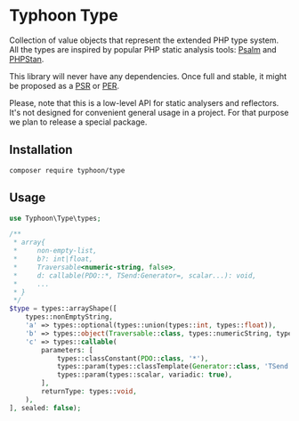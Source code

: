 # Typhoon Type

Collection of value objects that represent the extended PHP type system.
All the types are inspired by popular PHP static analysis tools: [Psalm](https://psalm.dev/) and [PHPStan](https://phpstan.org/).

This library will never have any dependencies. Once full and stable, it might be proposed as a [PSR](https://www.php-fig.org/psr/) or [PER](https://www.php-fig.org/per/).

Please, note that this is a low-level API for static analysers and reflectors. It's not designed for convenient general usage in a project.
For that purpose we plan to release a special package. 

## Installation

```
composer require typhoon/type
```

## Usage

```php
use Typhoon\Type\types;

/**
 * array{
 *     non-empty-list,
 *     b?: int|float,
 *     Traversable<numeric-string, false>,
 *     d: callable(PDO::*, TSend:Generator=, scalar...): void,
 *     ...
 * }
 */
$type = types::arrayShape([
    types::nonEmptyString,
    'a' => types::optional(types::union(types::int, types::float)),
    'b' => types::object(Traversable::class, types::numericString, types::false),
    'c' => types::callable(
        parameters: [
            types::classConstant(PDO::class, '*'),
            types::param(types::classTemplate(Generator::class, 'TSend'), hasDefault: true),
            types::param(types::scalar, variadic: true),
        ],
        returnType: types::void,
    ),
], sealed: false);
```
